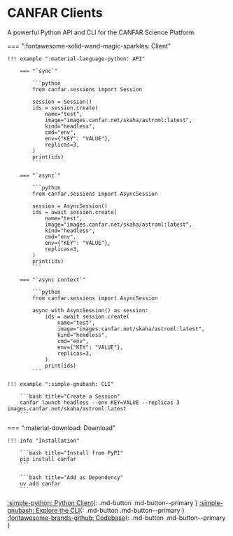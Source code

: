 # CANFAR Clients

A powerful Python API and CLI for the CANFAR Science Platform.

=== ":fontawesome-solid-wand-magic-sparkles: Client"

    !!! example ":material-language-python: API"

        === "`sync`"

            ```python
            from canfar.sessions import Session

            session = Session()
            ids = session.create(
                name="test",
                image="images.canfar.net/skaha/astroml:latest",
                kind="headless",
                cmd="env",
                env={"KEY": "VALUE"},
                replicas=3,
            )
            print(ids)
            ```

        === "`async`"

            ```python
            from canfar.sessions import AsyncSession
            
            session = AsyncSession()
            ids = await session.create(
                name="test",
                image="images.canfar.net/skaha/astroml:latest",
                kind="headless",
                cmd="env",
                env={"KEY": "VALUE"},
                replicas=3,
            )
            print(ids)
            ```
        
        === "`async context`"

            ```python
            from canfar.sessions import AsyncSession
            
            async with AsyncSession() as session:
                ids = await session.create(
                    name="test",
                    image="images.canfar.net/skaha/astroml:latest",
                    kind="headless",
                    cmd="env",
                    env={"KEY": "VALUE"},
                    replicas=3,
                )
                print(ids)
            ```

    !!! example ":simple-gnubash: CLI"

        ```bash title="Create a Session"
        canfar launch headless --env KEY=VALUE --replicas 3 images.canfar.net/skaha/astroml:latest 
        ```

=== ":material-download: Download"

    !!! info "Installation"

        ```bash title="Install from PyPI"
        pip install canfar
        ```

        ```bash title="Add as Dependency"
        uv add canfar
        ```

[:simple-python: Python Client](quick-start.md){: .md-button .md-button--primary }
[:simple-gnubash: Explore the CLI](../cli/quick-start.md){: .md-button .md-button--primary }
[:fontawesome-brands-github: Codebase](https://github.com/opencadc/canfar){: .md-button .md-button--primary }